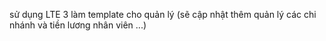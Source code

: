 sử dụng LTE 3 làm template cho quản lý (sẽ cập nhật thêm quản lý các chi nhánh và tiền lương nhân viên ...)
